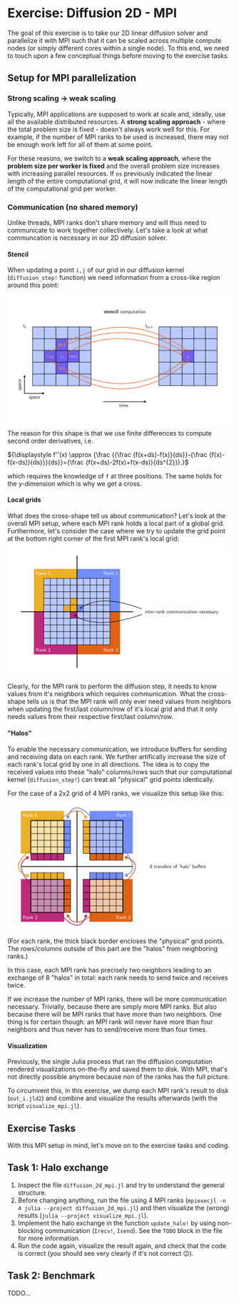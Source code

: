 # Exercise: Diffusion 2D - MPI

The goal of this exercise is to take our 2D linear diffusion solver and parallelize it with MPI such that it can be scaled across multiple compute nodes (or simply different cores within a single node). To this end, we need to touch upon a few conceptual things before moving to the exercise tasks.

## Setup for MPI parallelization

### Strong scaling → weak scaling

Typically, MPI applications are supposed to work at scale and, ideally, use all the available distributed resources. A **strong scaling approach** - where the total problem size is fixed - doesn't always work well for this. For example, if the number of MPI ranks to be used is increased, there may not be enough work left for all of them at some point.

For these reasons, we switch to a **weak scaling approach**, where the **problem size per worker is fixed** and the overall problem size increases with increasing parallel resources. If `ns` previously indicated the linear length of the entire computational grid, it will now indicate the linear length of the computational grid per worker.

### Communication (no shared memory)

Unlike threads, MPI ranks don't share memory and will thus need to communicate to work together collectively. Let's take a look at what communcation is necessary in our 2D diffusion solver.

#### Stencil

When updating a point `i,j` of our grid in our diffusion kernel (`diffusion_step!` function) we need information from a cross-like region around this point:

<img src="./imgs/stencil.png">

The reason for this shape is that we use finite differences to compute second order derivatives, i.e.

${\displaystyle f''(x) \approx {\frac {{\frac {f(x+ds)-f(x)}{ds}}-{\frac {f(x)-f(x-ds)}{ds}}}{ds}}={\frac {f(x+ds)-2f(x)+f(x-ds)}{ds^{2}}}.}$

which requires the knowledge of `f` at three positions. The same holds for the y-dimension which is why we get a cross.

#### Local grids

What does the cross-shape tell us about communication? Let's look at the overall MPI setup, where each MPI rank holds a local part of a global grid. Furthermore, let's consider the case where we try to update the grid point at the bottom right corner of the first MPI rank's local grid:

<img src="./imgs/stencil_overlap.png">

Clearly, for the MPI rank to perform the diffusion step, it needs to know values from it's neighbors which requires communication. What the cross-shape tells us is that the MPI rank will only ever need values from neighbors when updating the first/last column/row of it's local grid and that it only needs values from their respective first/last column/row.

#### "Halos"

To enable the necessary communication, we introduce buffers for sending and receiving data on each rank. We further artifically increase the size of each rank's local grid by one in all directions. The idea is to copy the received values into these "halo" columns/rows such that our computational kernel (`diffusion_step!`) can treat all "physical" grid points identically.

For the case of a 2x2 grid of 4 MPI ranks, we visualize this setup like this:

<img src="./imgs/halos.png">

(For each rank, the thick black border encloses the "physical" grid points. The rows/columns outside of this part are the "halos" from neighboring ranks.)

In this case, each MPI rank has precisely two neighbors leading to an exchange of 8 "halos" in total: each rank needs to send twice and receives twice.

If we increase the number of MPI ranks, there will be more communication necessary. Trivially, because there are simply more MPI ranks. But also because there will be MPI ranks that have more than two neighbors. One thing is for certain though: an MPI rank will never have more than four neighbors and thus never has to send/receive more than four times.

#### Visualization

Previously, the single Julia process that ran the diffusion computation rendered visualizations on-the-fly and saved them to disk. With MPI, that's not directly possible anymore because non of the ranks has the full picture.

To circumvent this, in this exercise, we dump each MPI rank's result to disk (`out_i.jld2`) and combine and visualize the results afterwards (with the script `visualize_mpi.jl`).

## Exercise Tasks

With this MPI setup in mind, let's move on to the exercise tasks and coding.

## Task 1: Halo exchange

1. Inspect the file `diffusion_2d_mpi.jl` and try to understand the general structure.
2. Before changing anything, run the file using 4 MPI ranks (`mpiexecjl -n 4 julia --project diffusion_2d_mpi.jl`) and then visualize the (wrong) results (`julia --project visualize_mpi.jl`).
3. Implement the halo exchange in the function `update_halo!` by using non-blocking communication (`Irecv!`, `Isend`). See the `TODO` block in the file for more information.
4. Run the code again, visualize the result again, and check that the code is correct (you should see very clearly if it's not correct 😉).

## Task 2: Benchmark

TODO...